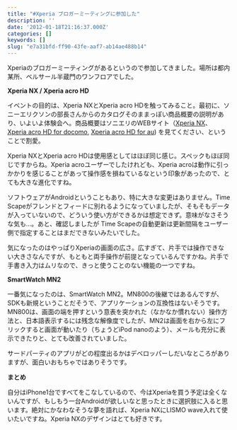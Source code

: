 ```yaml
---
title: "#Xperia ブロガーミーティングに参加した"
description: ''
date: '2012-01-18T21:16:37.000Z'
categories: []
keywords: []
slug: "e7a31bfd-ff90-43fe-aaf7-ab14ae488b14"
---
```

Xperiaのブロガーミーティングがあるというので参加してきました。場所は都内某所、ベルサール半蔵門のワンフロアでした。

**Xperia NX / Xperia acro HD**

イベントの目的は、Xperia NXとXperia acro HDを触ってみること。最初に、ソニーエリクソンの部長さんからのカタログそのままっぽい商品概要の説明があり、いよいよ体験会へ。商品概要はソニエリのWEBサイト（[Xperia NX](http://www.sonyericsson.co.jp/product/docomo/so-02d/index.html)、[Xperia acro HD for docomo](http://www.sonyericsson.co.jp/product/docomo/so-03d/index.html), [Xperia acro HD for au](http://www.sonyericsson.co.jp/product/au/is12s/index.html)) を見てください、ということで割愛。

Xperia NXとXperia acro HDは使用感としてはほぼ同じ感じ。スペックもほぼ同じですからね。Xperia acroユーザーでしたけれども、Xperia acroは動作に引っかかりを感じることがあって操作感を損ねているなという印象があったので、とても大きな進化ですね。

ソフトウェアがAndroidということもあり、特に大きな変更はありません。Time Scapeがフレンドとフィードに別れるようになっていましたが、そもそもデータが入っていないので、どういう使い方ができるかは想定できず。意味がなさそうな気も…。あと、確認しましたが Time Scapeの自動更新は更新間隔をユーザー側で指定することはまだできないみたいでした。

気になったのはやっぱりXperiaの画面の広さ。広すぎて、片手では操作できない大きさなんですが、もともと両手操作が前提となっているんですかね。片手で手書き入力はムリなので、きっと使うことのない機能の一つですね。

**SmartWatch MN2**

一番気になったのは、SmartWatch MN2。MN800の後継ではあるんですが、SDKも新規ということだそうで、アプリケーションの互換性はないそうです。MN800は、画面の端を押すという意表を突かれた（なかなか慣れない）操作方法と、日本語表示するには残念な解像度でしたが、MN2は画面を右から左にフリックすると画面が動いたり（ちょうどiPod nanoのよう）、メールも充分に表示できたりと、とても改善されていました。

サードパーティのアプリがどの程度出るかはデベロッパーしだいなところがありますが、面白いおもちゃではありそうです。

**まとめ**

自分はiPhone1台ですべてをこなしているので、今はXperiaを買う予定は全くないんですが、もしもう一台Androidが欲しいなと思ったときに選択肢に入ると思います。絶対にかなわなそうな夢を語れば、Xperia NXにLISMO wave入れて使いたいですね。Xperia NXのデザインはとても好きです。